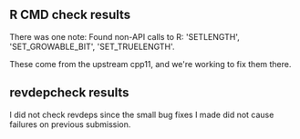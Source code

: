 ## R CMD check results

There was one note:  Found non-API calls to R: 'SETLENGTH', 'SET_GROWABLE_BIT', 'SET_TRUELENGTH'.

These come from the upstream cpp11, and we're working to fix them there.

## revdepcheck results

I did not check revdeps since the small bug fixes I made did not cause failures on previous submission.
